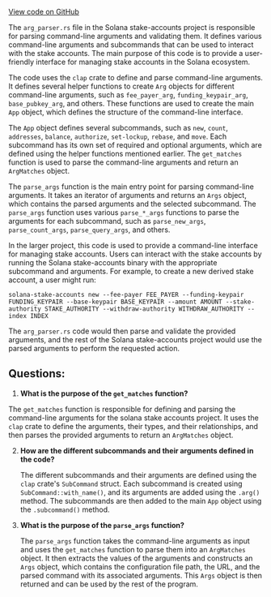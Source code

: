 [View code on GitHub](https://github.com/solana-labs/solana/blob/master/stake-accounts/src/arg_parser.rs)

The `arg_parser.rs` file in the Solana stake-accounts project is responsible for parsing command-line arguments and validating them. It defines various command-line arguments and subcommands that can be used to interact with the stake accounts. The main purpose of this code is to provide a user-friendly interface for managing stake accounts in the Solana ecosystem.

The code uses the `clap` crate to define and parse command-line arguments. It defines several helper functions to create `Arg` objects for different command-line arguments, such as `fee_payer_arg`, `funding_keypair_arg`, `base_pubkey_arg`, and others. These functions are used to create the main `App` object, which defines the structure of the command-line interface.

The `App` object defines several subcommands, such as `new`, `count`, `addresses`, `balance`, `authorize`, `set-lockup`, `rebase`, and `move`. Each subcommand has its own set of required and optional arguments, which are defined using the helper functions mentioned earlier. The `get_matches` function is used to parse the command-line arguments and return an `ArgMatches` object.

The `parse_args` function is the main entry point for parsing command-line arguments. It takes an iterator of arguments and returns an `Args` object, which contains the parsed arguments and the selected subcommand. The `parse_args` function uses various `parse_*_args` functions to parse the arguments for each subcommand, such as `parse_new_args`, `parse_count_args`, `parse_query_args`, and others.

In the larger project, this code is used to provide a command-line interface for managing stake accounts. Users can interact with the stake accounts by running the Solana stake-accounts binary with the appropriate subcommand and arguments. For example, to create a new derived stake account, a user might run:

```
solana-stake-accounts new --fee-payer FEE_PAYER --funding-keypair FUNDING_KEYPAIR --base-keypair BASE_KEYPAIR --amount AMOUNT --stake-authority STAKE_AUTHORITY --withdraw-authority WITHDRAW_AUTHORITY --index INDEX
```

The `arg_parser.rs` code would then parse and validate the provided arguments, and the rest of the Solana stake-accounts project would use the parsed arguments to perform the requested action.
## Questions: 
 1. **What is the purpose of the `get_matches` function?**

   The `get_matches` function is responsible for defining and parsing the command-line arguments for the solana stake accounts project. It uses the `clap` crate to define the arguments, their types, and their relationships, and then parses the provided arguments to return an `ArgMatches` object.

2. **How are the different subcommands and their arguments defined in the code?**

   The different subcommands and their arguments are defined using the `clap` crate's `SubCommand` struct. Each subcommand is created using `SubCommand::with_name()`, and its arguments are added using the `.arg()` method. The subcommands are then added to the main `App` object using the `.subcommand()` method.

3. **What is the purpose of the `parse_args` function?**

   The `parse_args` function takes the command-line arguments as input and uses the `get_matches` function to parse them into an `ArgMatches` object. It then extracts the values of the arguments and constructs an `Args` object, which contains the configuration file path, the URL, and the parsed command with its associated arguments. This `Args` object is then returned and can be used by the rest of the program.